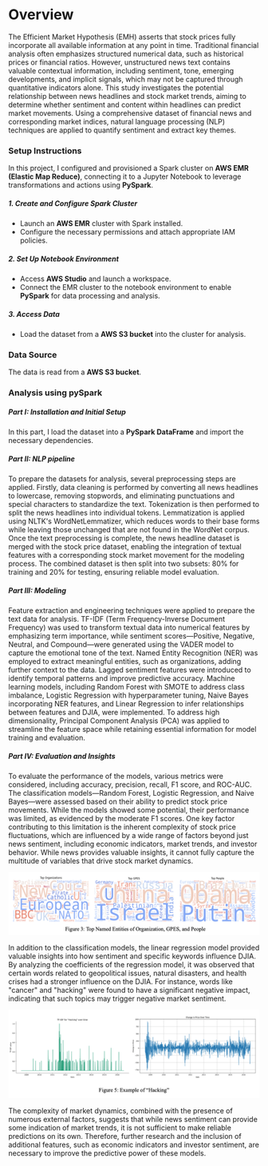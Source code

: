# Overview
The Efficient Market Hypothesis (EMH) asserts that stock prices fully incorporate all available information at any point in time. Traditional financial analysis often emphasizes structured numerical data, such as historical prices or financial ratios. However, unstructured news text contains valuable contextual information, including sentiment, tone, emerging developments, and implicit signals, which may not be captured through quantitative indicators alone. This study investigates the potential relationship between news headlines and stock market trends, aiming to determine whether sentiment and content within headlines can predict market movements. Using a comprehensive dataset of financial news and corresponding market indices, natural language processing (NLP) techniques are applied to quantify sentiment and extract key themes.

### **Setup Instructions**
In this project, I configured and provisioned a Spark cluster on **AWS EMR (Elastic Map Reduce)**, connecting it to a Jupyter Notebook to leverage transformations and actions using **PySpark**. 

##### 1. **Create and Configure Spark Cluster**

- Launch an **AWS EMR** cluster with Spark installed.
- Configure the necessary permissions and attach appropriate IAM policies.

##### 2. **Set Up Notebook Environment**

- Access **AWS Studio** and launch a workspace.
- Connect the EMR cluster to the notebook environment to enable **PySpark** for data processing and analysis.

##### 3. **Access Data**

- Load the dataset from a **AWS S3 bucket** into the cluster for analysis.

### Data Source
The data is read from a **AWS S3 bucket**.

### Analysis using pySpark

##### Part I: Installation and Initial Setup

In this part, I load the dataset into a **PySpark DataFrame** and import the necessary dependencies.

##### Part II: NLP pipeline

To prepare the datasets for analysis, several preprocessing steps are applied. Firstly, data cleaning is performed by converting all news headlines to lowercase, removing stopwords, and eliminating punctuations and special characters to standardize the text. Tokenization is then performed to split the news headlines into individual tokens. Lemmatization is applied using NLTK's WordNetLemmatizer, which reduces words to their base forms while leaving those unchanged that are not found in the WordNet corpus. Once the text preprocessing is complete, the news headline dataset is merged with the stock price dataset, enabling the integration of textual features with a corresponding stock market movement for the modeling process. The combined dataset is then split into two subsets: 80% for training and 20% for testing, ensuring reliable model evaluation.

##### Part III: Modeling

Feature extraction and engineering techniques were applied to prepare the text data for analysis. TF-IDF (Term Frequency-Inverse Document Frequency) was used to transform textual data into numerical features by emphasizing term importance, while sentiment scores—Positive, Negative, Neutral, and Compound—were generated using the VADER model to capture the emotional tone of the text. Named Entity Recognition (NER) was employed to extract meaningful entities, such as organizations, adding further context to the data. Lagged sentiment features were introduced to identify temporal patterns and improve predictive accuracy. Machine learning models, including Random Forest with SMOTE to address class imbalance, Logistic Regression with hyperparameter tuning, Naive Bayes incorporating NER features, and Linear Regression to infer relationships between features and DJIA, were implemented. To address high dimensionality, Principal Component Analysis (PCA) was applied to streamline the feature space while retaining essential information for model training and evaluation.

##### Part IV: Evaluation and Insights

To evaluate the performance of the models, various metrics were considered, including accuracy, precision, recall, F1 score, and ROC-AUC. The classification models—Random Forest, Logistic Regression, and Naive Bayes—were assessed based on their ability to predict stock price movements. While the models showed some potential, their performance was limited, as evidenced by the moderate F1 scores. One key factor contributing to this limitation is the inherent complexity of stock price fluctuations, which are influenced by a wide range of factors beyond just news sentiment, including economic indicators, market trends, and investor behavior. While news provides valuable insights, it cannot fully capture the multitude of variables that drive stock market dynamics.

![Alt Text](/ner.png)

In addition to the classification models, the linear regression model provided valuable insights into how sentiment and specific keywords influence DJIA. By analyzing the coefficients of the regression model, it was observed that certain words related to geopolitical issues, natural disasters, and health crises had a stronger influence on the DJIA. For instance, words like "cancer" and "hacking" were found to have a significant negative impact, indicating that such topics may trigger negative market sentiment.

![Alt Text](/example.png)

The complexity of market dynamics, combined with the presence of numerous external factors, suggests that while news sentiment can provide some indication of market trends, it is not sufficient to make reliable predictions on its own. Therefore, further research and the inclusion of additional features, such as economic indicators and investor sentiment, are necessary to improve the predictive power of these models.

